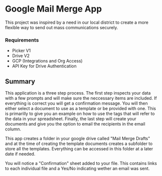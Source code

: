 # Google Mail Merge App

This project was inspired by a need in our local district to create a more flexible way to send out mass communications securely. 

### Requirements 
- Picker V1
- Drive V2
- GCP (Integrations and Org Access)
- API Key for Drive Authentication

## Summary

This application is a three step process. The first step inspects your data with a few prompts and will make sure the neccessary items are included. If everything is correct you will get a confirmation message. You will then either select a document to use as a template or be provided with one. This is primarilly to give you an example on how to use the tags that will refer to the data in your spreadsheet. Finally, the last step will create your documents and give you the option to email the recipients in the email column. 
        
This app creates a folder in your google drive called "Mail Merge Drafts" and at the time of creating the template documents creates a subfolder to store all the templates. Everything can be accessed in this folder at a later date if needed.
        
You will notice a "Confirmation" sheet added to your file. This contains links to each individual file and a Yes/No indicating wether an email was sent.
